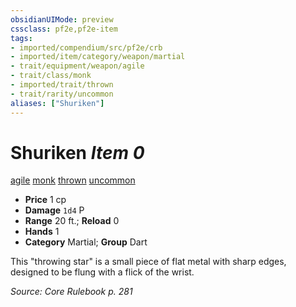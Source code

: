 ```yaml
---
obsidianUIMode: preview
cssclass: pf2e,pf2e-item
tags:
- imported/compendium/src/pf2e/crb
- imported/item/category/weapon/martial
- trait/equipment/weapon/agile
- trait/class/monk
- imported/trait/thrown
- trait/rarity/uncommon
aliases: ["Shuriken"]
---
```

# Shuriken *Item 0*  
[agile](agile.md)  [monk](rules/traits/monk.md)  [thrown](thrown.md)  [uncommon](uncommon.md)  

- **Price** 1 cp
- **Damage** `1d4` P
- **Range** 20 ft.; **Reload** 0
- **Hands** 1
- **Category** Martial; **Group** Dart 

This "throwing star" is a small piece of flat metal with sharp edges, designed to be flung with a flick of the wrist.

*Source: Core Rulebook p. 281*